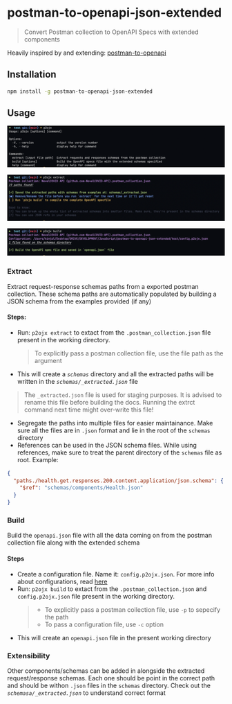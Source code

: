 # postman-to-openapi-json-extended

> Convert Postman collection to OpenAPI Specs with extended components

Heavily inspired by and extending: [postman-to-openapi](https://github.com/joolfe/postman-to-openapi)

## Installation

```sh
npm install -g postman-to-openapi-json-extended
```

## Usage

![help](./docs/help.png)

![extract](./docs/extract.png)

![build](./docs/build.png)

### Extract

Extract request-response schemas paths from a exported postman collection. These schema paths are automatically populated by building a JSON schema from the examples provided (if any)

#### Steps:

- Run: `p2ojx extract` to extact from the `.postman_collection.json` file present in the working directory.

  > To explicitly pass a postman collection file, use the file path as the argument

- This will create a _`schemas`_ directory and all the extracted paths will be written in the _`schemas/_extracted.json`_ file

> The `_extracted.json` file is used for staging purposes. It is advised to rename this file before building the docs. Running the extrct command next time might over-write this file!

- Segregate the paths into multiple files for easier maintainance. Make sure all the files are in `.json` format and lie in the root of the `schemas` directory
- References can be used in the JSON schema files. While using references, make sure to treat the parent directory of the `schemas` file as root. Example:

```json
{
  "paths./health.get.responses.200.content.application/json.schema": {
    "$ref": "schemas/components/Health.json"
  }
}
```

### Build

Build the `openapi.json` file with all the data coming on from the postman collection file along with the extended schema

#### Steps

- Create a configuration file. Name it: `config.p2ojx.json`. For more info about configurations, read [here](https://joolfe.github.io/postman-to-openapi/#options)
- Run: `p2ojx build` to extact from the `.postman_collection.json` and `config.p2ojx.json` file present in the working directory.
  > - To explicitly pass a postman collection file, use `-p` to sepecify the path
  > - To pass a configuration file, use `-c` option
- This will create an `openapi.json` file in the present working directory

### Extensibility

Other components/schemas can be added in alongside the extracted request/response schemas. Each one should be point in the correct path and should be withon `.json` files in the `schemas` directory. Check out the _`schemasa/_extracted.json`_ to understand correct format
